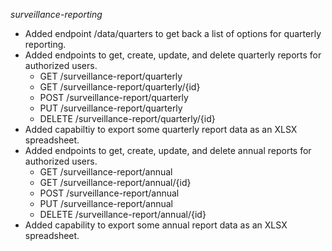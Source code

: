 
_surveillance-reporting_
* Added endpoint /data/quarters to get back a list of options for quarterly reporting.
* Added endpoints to get, create, update, and delete quarterly reports for authorized users.
  * GET /surveillance-report/quarterly
  * GET /surveillance-report/quarterly/{id}
  * POST /surveillance-report/quarterly
  * PUT /surveillance-report/quarterly
  * DELETE /surveillance-report/quarterly/{id}
* Added capabiltiy to export some quarterly report data as an XLSX spreadsheet.
* Added endpoints to get, create, update, and delete annual reports for authorized users.
  * GET /surveillance-report/annual
  * GET /surveillance-report/annual/{id}
  * POST /surveillance-report/annual
  * PUT /surveillance-report/annual
  * DELETE /surveillance-report/annual/{id}
* Added capability to export some annual report data as an XLSX spreadsheet.

